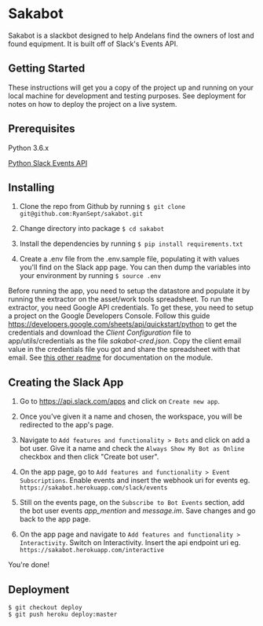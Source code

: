 # Sakabot
Sakabot is a slackbot designed to help Andelans find the owners of lost and found equipment. It is built off of Slack's Events API.

## Getting Started
These instructions will get you a copy of the project up and running on your local machine for development and testing purposes. See deployment for notes on how to deploy the project on a live system.

## Prerequisites
Python 3.6.x

[Python Slack Events API](https://github.com/slackapi/python-slack-events-api)

## Installing
1. Clone the repo from Github by running  `$ git clone git@github.com:RyanSept/sakabot.git`

2. Change directory into package `$ cd sakabot`

3. Install the dependencies by running `$ pip install requirements.txt`

4. Create a .env file from the .env.sample file, populating it with values you'll find on the Slack app page. You can then dump the variables into your environment by running `$ source .env`


Before running the app, you need to setup the datastore and populate it by running the extractor on the asset/work tools spreadsheet. To run the extractor, you need Google API credentials. To get these, you need to setup a project on the Google Developers Console.
Follow this guide https://developers.google.com/sheets/api/quickstart/python to get the credentials and download the _Client Configuration_ file to
 app/utils/credentials as the file _sakabot-cred.json_. Copy the client email value in the credentials file you got and share
the spreadsheet with that email. See [this other readme](app/utils/README.md) for documentation on the module.

## Creating the Slack App
1. Go to https://api.slack.com/apps and click on `Create new app`.

2. Once you've given it a name and chosen, the workspace, you will be redirected to the app's page.

3. Navigate to `Add features and functionality > Bots` and click on add a bot user. Give it a name and check the `Always Show My Bot as Online
` checkbox and then click "Create bot user".

4. On the app page, go to `Add features and functionality > Event Subscriptions`. Enable events and insert the webhook uri for events eg. `https://sakabot.herokuapp.com/slack/events`

5. Still on the events page, on the `Subscribe to Bot Events` section, add the bot user events *app_mention* and *message.im*. Save changes and go back to the app page.

6. On the app page and navigate to `Add features and functionality > Interactivity`. Switch on Interactivity. Insert the api endpoint uri eg. `https://sakabot.herokuapp.com/interactive`

You're done!

## Deployment
```
$ git checkout deploy
$ git push heroku deploy:master
```
